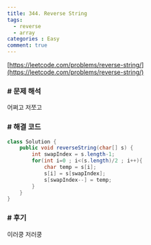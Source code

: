 ```yaml
---
title: 344. Reverse String
tags:
  - reverse
  - array
categories : Easy
comment: true
---
```

[https://leetcode.com/problems/reverse-string/](https://leetcode.com/problems/reverse-string/)
<!--more-->

### # 문제 해석
어쩌고 저쪼고

### # 해결 코드
```java
class Solution {
    public void reverseString(char[] s) {
        int swapIndex = s.length-1;
        for(int i=0 ; i<(s.length)/2 ; i++){
            char temp = s[i];
            s[i] = s[swapIndex];
            s[swapIndex--] = temp;
        }
    }
}
```

### # 후기
이러쿵 저러쿵